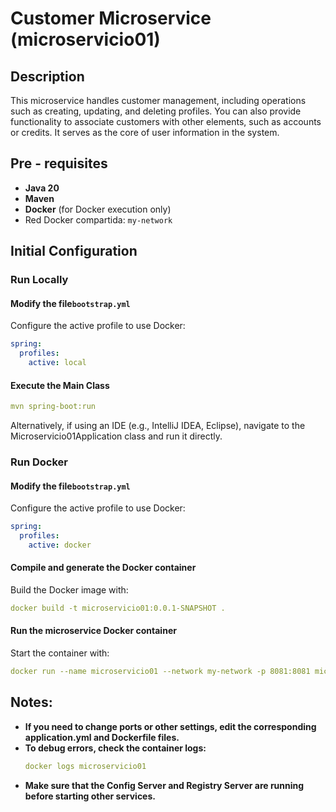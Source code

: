 # Customer Microservice (microservicio01)

## Description

This microservice handles customer management, including operations such as creating, updating, and deleting profiles. You can also provide functionality to associate customers with other elements, such as accounts or credits. It serves as the core of user information in the system.

## Pre - requisites

- **Java 20**
- **Maven**
- **Docker** (for Docker execution only)
- Red Docker compartida: `my-network`

## Initial Configuration

### Run Locally

#### Modify the file`bootstrap.yml`

Configure the active profile to use Docker:

```yaml
spring:
  profiles:
    active: local
```

#### Execute the Main Class

```yaml
mvn spring-boot:run
```
Alternatively, if using an IDE (e.g., IntelliJ IDEA, Eclipse), navigate to the Microservicio01Application class and run it directly.

### Run Docker

#### Modify the file`bootstrap.yml`

Configure the active profile to use Docker:

```yaml
spring:
  profiles:
    active: docker
```
#### Compile and generate the Docker container
Build the Docker image with:

```yaml
docker build -t microservicio01:0.0.1-SNAPSHOT .
```

####  Run the microservice Docker container
Start the container with:

```yaml
docker run --name microservicio01 --network my-network -p 8081:8081 microservicio01:0.0.1-SNAPSHOT
```

## Notes:
- **If you need to change ports or other settings, edit the corresponding application.yml and Dockerfile files.**
- **To debug errors, check the container logs:**
    ```yaml
    docker logs microservicio01
    ``` 
- **Make sure that the Config Server and Registry Server are running before starting other services.**
